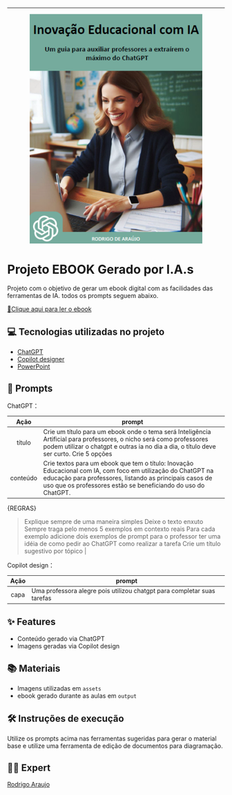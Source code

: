 -------


<p align="center">
<img 
    src="./assets/cover.png"
    width="400"  
/>
</p>

# Projeto EBOOK Gerado por I.A.s

Projeto com o objetivo de gerar um ebook digital com as facilidades das ferramentas de IA. todos os prompts seguem abaixo.

<a href="https://github.com/felipeAguiarCode/prompts-recipe-to-create-a-ebook/blob/main/output/ebook%20-%20css%20jedi%20output.pdf](https://github.com/raraujor/bootcamp-santander-2024-prompts-recipe-to-create-a-ebook/blob/main/assets/Ebook-Inova%C3%A7%C3%A3o%20Educacional%20com%20IA-Utilizando%20o%20ChatGPT%20na%20Educa%C3%A7%C3%A3o.pdf" title="View PDF now"> 📕Clique aqui para ler o ebook</a>

## 💻 Tecnologias utilizadas no projeto

- [ChatGPT](https://chat.openai.com/) 
- [Copilot designer](https://bing.com/create)
- [PowerPoint](https://www.microsoft.com/en/microsoft-365/powerpoint)

## 🧠 Prompts


ChatGPT：

|   Ação   | prompt                                                                                                                                                                                                                                                                         |
| :------: | ------------------------------------------------------------------------------------------------------------------------------------------------------------------------------------------------------------------------------------------------------------------------------ |
|  título  | Crie um título para um ebook onde o tema será Inteligência Artificial para professores, o nicho será como professores podem utilizar o chatgpt e outras ia no dia a dia, o título deve ser curto. Crie 5 opções                                                        |
| conteúdo | Crie textos para um ebook que tem o título: Inovação Educacional com IA, com foco em utilização do ChatGPT na educação para professores, listando as principais casos de uso que os professores estão se beneficiando do uso do ChatGPT.

{REGRAS}

> Explique sempre de uma maneira simples
> Deixe o texto enxuto
> Sempre traga pelo menos 5 exemplos em contexto reais
> Para cada exemplo adicione dois exemplos de prompt para o professor ter uma idéia de como pedir ao ChatGPT como realizar a tarefa
> Crie um título sugestivo por tópico |


Copilot design：

|  Ação  | prompt                                                                                 |
| :----: | -------------------------------------------------------------------------------------- |
| capa   | Uma professora alegre pois utilizou chatgpt para completar suas tarefas                |

## ✨ Features

- Conteúdo gerado via ChatGPT
- Imagens geradas via Copilot design

## 📚 Materiais

- Imagens utilizadas em `assets`
- ebook gerado durante as aulas em `output`

## 🛠️ Instruções de execução

Utilize os prompts acima nas ferramentas sugeridas para gerar o material base e utilize uma ferramenta de edição de documentos para diagramação.

## 👨‍💻 Expert
[Rodrigo Araujo](https://github.com/raraujor)
